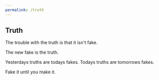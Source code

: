 ```yaml
---
permalink: /truth
---
```


## Truth


The trouble with the truth is that it isn't fake.

The new fake is the truth.

Yesterdays truths are todays fakes. Todays truths are tomorrows fakes.

Fake it until you make it.
